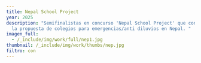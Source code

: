 ```yaml
---
title: Nepal School Project
year: 2025
description: "Semifinalistas en concurso 'Nepal School Project' que consistía en
  la propuesta de colegios para emergencias/anti diluvios en Nepal. "
imagen_full:
  - /_include/img/work/full/nep1.jpg
thumbnail: /_include/img/work/thumbs/nep.jpg
filtro: con
---
```

